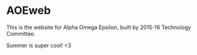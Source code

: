 # AOEweb
This is the website for Alpha Omega Epsilon, built by 2015-16 Technology Committee. 

Summer is super cool! <3